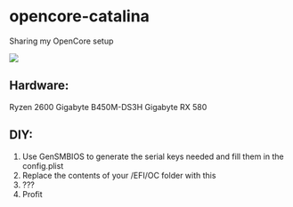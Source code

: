 # opencore-catalina

Sharing my OpenCore setup

![](https://i.redd.it/nk00muqabxm41.jpg)

## Hardware:
Ryzen 2600
Gigabyte B450M-DS3H
Gigabyte RX 580

## DIY:

1. Use GenSMBIOS to generate the serial keys needed and fill them in the config.plist
2. Replace the contents of your /EFI/OC folder with this
3. ???
4. Profit
